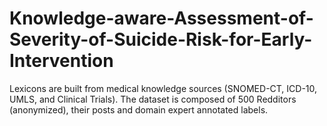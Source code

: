 # Knowledge-aware-Assessment-of-Severity-of-Suicide-Risk-for-Early-Intervention
Lexicons are built from medical knowledge sources (SNOMED-CT, ICD-10, UMLS, and Clinical Trials). 
The dataset is composed of 500 Redditors (anonymized), their posts and domain expert annotated labels.
